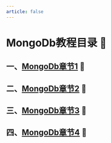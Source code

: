 ```yaml
---
article: false
---
```

# MongoDb教程目录  :love_letter:
## 一、[MongoDb章节1](/sql/mongodb/mongodb01.md)  :clown_face:
## 二、[MongoDb章节2](/sql/mongodb/mongodb02.md)  :clown_face:
## 三、[MongoDb章节3](/sql/mongodb/mongodb03.md)  :clown_face:
## 四、[MongoDb章节4](/sql/mongodb/mongodb04.md)  :clown_face:
